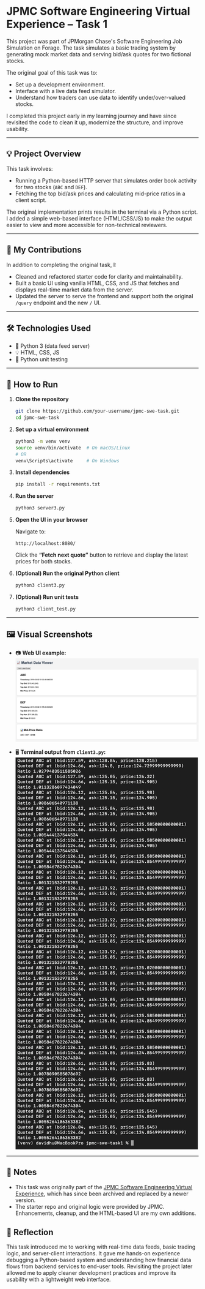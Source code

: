 # JPMC Software Engineering Virtual Experience – Task 1

This project was part of JPMorgan Chase's Software Engineering Job Simulation on Forage. The task simulates a basic trading system by generating mock market data and serving bid/ask quotes for two fictional stocks.

The original goal of this task was to:

- Set up a development environment.
- Interface with a live data feed simulator.
- Understand how traders can use data to identify under/over-valued stocks.

I completed this project early in my learning journey and have since revisited the code to clean it up, modernize the structure, and improve usability.

---

## 💡 Project Overview

This task involves:

- Running a Python-based HTTP server that simulates order book activity for two stocks (`ABC` and `DEF`).
- Fetching the top bid/ask prices and calculating mid-price ratios in a client script.

The original implementation prints results in the terminal via a Python script. I added a simple web-based interface (HTML/CSS/JS) to make the output easier to view and more accessible for non-technical reviewers.

---

## 🧠 My Contributions

In addition to completing the original task, I:

- Cleaned and refactored starter code for clarity and maintainability.
- Built a basic UI using vanilla HTML, CSS, and JS that fetches and displays real-time market data from the server.
- Updated the server to serve the frontend and support both the original `/query` endpoint and the new `/` UI.

---

## 🛠️ Technologies Used

- 🐍 Python 3 (data feed server)
- 💡 HTML, CSS, JS
- 🧪 Python unit testing

---

## 🚀 How to Run

1. **Clone the repository**

   ```bash
   git clone https://github.com/your-username/jpmc-swe-task.git
   cd jpmc-swe-task
   ```

2. **Set up a virtual environment**

   ```bash
   python3 -m venv venv
   source venv/bin/activate  # On macOS/Linux
   # OR
   venv\Scripts\activate     # On Windows
   ```

3. **Install dependencies**

   ```bash
   pip install -r requirements.txt
   ```

4. **Run the server**

   ```bash
   python3 server3.py
   ```

5. **Open the UI in your browser**

   Navigate to:
   ```
   http://localhost:8080/
   ```

   Click the **“Fetch next quote”** button to retrieve and display the latest prices for both stocks.

6. **(Optional) Run the original Python client**

   ```bash
   python3 client3.py
   ```

7. **(Optional) Run unit tests**

   ```bash
   python3 client_test.py
   ```

---

## 🖼️ Visual Screenshots

- 📷 **Web UI example:**  
  ![Web UI displaying ABC and DEF stock data](ui_output.png)

- 🖥️ **Terminal output from `client3.py`:**  
  ![Terminal output from client3.py](python_output.png)

---

## 📌 Notes

- This task was originally part of the [JPMC Software Engineering Virtual Experience](https://www.theforage.com/simulations/jpmorgan/software-engineering-btjx), which has since been archived and replaced by a newer version.
- The starter repo and original logic were provided by JPMC. Enhancements, cleanup, and the HTML-based UI are my own additions.

## 💭 Reflection

This task introduced me to working with real-time data feeds, basic trading logic, and server-client interactions. It gave me hands-on experience debugging a Python-based system and understanding how financial data flows from backend services to end-user tools. Revisiting the project later allowed me to apply cleaner development practices and improve its usability with a lightweight web interface.